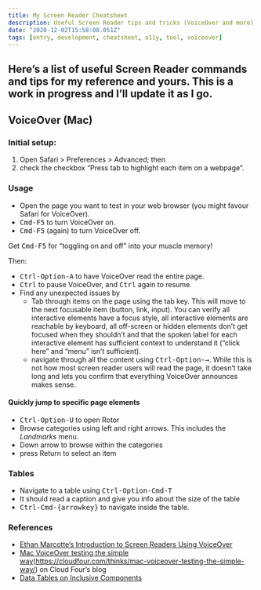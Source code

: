 ```yaml
---
title: My Screen Reader Cheatsheet
description: Useful Screen Reader tips and tricks (VoiceOver and more) for my reference and yours
date: "2020-12-02T15:58:08.051Z"
tags: [entry, development, cheatsheet, a11y, tool, voiceover]
---
```

Here’s a list of useful Screen Reader commands and tips for my reference and yours. This is a work in progress and I’ll update it as I go.
---

## VoiceOver (Mac)

### Initial setup:

1. Open Safari > Preferences > Advanced; then 
1. check the checkbox “Press tab to highlight each item on a webpage”.

### Usage

- Open the page you want to test in your web browser (you might favour Safari for VoiceOver).
- <kbd>Cmd-F5</kbd> to turn VoiceOver on.
- <kbd>Cmd-F5</kbd> (again) to turn VoiceOver off.

Get <kbd>Cmd-F5</kbd> for “toggling on and off” into your muscle memory!

Then:

- <kbd>Ctrl-Option-A</kbd> to have VoiceOver read the entire page.
- <kbd>Ctrl</kbd> to pause VoiceOver, and <kbd>Ctrl</kbd> again to resume.
- Find any unexpected issues by
  - Tab through items on the page using the tab key. This will move to the next focusable item (button, link, input). You can verify all interactive elements have a focus style, all interactive elements are reachable by keyboard, all off-screen or hidden elements don’t get focused when they shouldn’t and that the spoken label for each interactive element has sufficient context to understand it (“click here” and “menu” isn’t sufficient). 
  - navigate through all the content using <kbd>Ctrl-Option-→</kbd>. While this is not how most screen reader users will read the page, it doesn’t take long and lets you confirm that everything VoiceOver announces makes sense.

#### Quickly jump to specific page elements

- <kbd>Ctrl-Option-U</kbd> to open Rotor
- Browse categories using left and right arrows. This includes the _Landmarks_ menu.
- Down arrow to browse within the categories
- press Return to select an item

### Tables
- Navigate to a table using <kbd>Ctrl-Option-Cmd-T<kbd>
- It should read a caption and give you info about the size of the table
- <kbd>Ctrl-Cmd-{arrowkey}</kbd> to navigate inside the table.

### References

- [Ethan Marcotte’s Introduction to Screen Readers Using VoiceOver](https://thegymnasium.com/take5/introduction-to-screen-readers-using-voiceover)
- [Mac VoiceOver testing the simple way](https://cloudfour.com/thinks/mac-voiceover-testing-the-simple-way/)(https://cloudfour.com/thinks/mac-voiceover-testing-the-simple-way/) on Cloud Four’s blog
- [Data Tables on Inclusive Components](https://inclusive-components.design/data-tables/)
